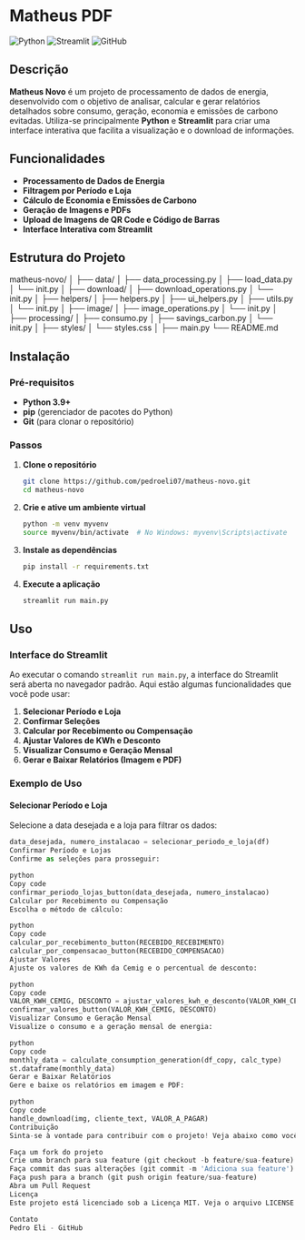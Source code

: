 # Matheus PDF

![Python](https://img.shields.io/badge/Python-3.9+-blue.svg)
![Streamlit](https://img.shields.io/badge/Streamlit-0.84.0+-red.svg)
![GitHub](https://img.shields.io/badge/GitHub-Repository-lightgrey.svg)

## Descrição

**Matheus Novo** é um projeto de processamento de dados de energia, desenvolvido com o objetivo de analisar, calcular e gerar relatórios detalhados sobre consumo, geração, economia e emissões de carbono evitadas. Utiliza-se principalmente **Python** e **Streamlit** para criar uma interface interativa que facilita a visualização e o download de informações.

## Funcionalidades

- **Processamento de Dados de Energia**
- **Filtragem por Período e Loja**
- **Cálculo de Economia e Emissões de Carbono**
- **Geração de Imagens e PDFs**
- **Upload de Imagens de QR Code e Código de Barras**
- **Interface Interativa com Streamlit**

## Estrutura do Projeto

matheus-novo/
│
├── data/
│ ├── data_processing.py
│ ├── load_data.py
│ └── init.py
│
├── download/
│ ├── download_operations.py
│ └── init.py
│
├── helpers/
│ ├── helpers.py
│ ├── ui_helpers.py
│ ├── utils.py
│ └── init.py
│
├── image/
│ ├── image_operations.py
│ └── init.py
│
├── processing/
│ ├── consumo.py
│ ├── savings_carbon.py
│ └── init.py
│
├── styles/
│ └── styles.css
│
├── main.py
└── README.md


## Instalação

### Pré-requisitos

- **Python 3.9+**
- **pip** (gerenciador de pacotes do Python)
- **Git** (para clonar o repositório)

### Passos

1. **Clone o repositório**

    ```bash
    git clone https://github.com/pedroeli07/matheus-novo.git
    cd matheus-novo
    ```

2. **Crie e ative um ambiente virtual**

    ```bash
    python -m venv myvenv
    source myvenv/bin/activate  # No Windows: myvenv\Scripts\activate
    ```

3. **Instale as dependências**

    ```bash
    pip install -r requirements.txt
    ```

4. **Execute a aplicação**

    ```bash
    streamlit run main.py
    ```

## Uso

### Interface do Streamlit

Ao executar o comando `streamlit run main.py`, a interface do Streamlit será aberta no navegador padrão. Aqui estão algumas funcionalidades que você pode usar:

1. **Selecionar Período e Loja**
2. **Confirmar Seleções**
3. **Calcular por Recebimento ou Compensação**
4. **Ajustar Valores de KWh e Desconto**
5. **Visualizar Consumo e Geração Mensal**
6. **Gerar e Baixar Relatórios (Imagem e PDF)**

### Exemplo de Uso

#### Selecionar Período e Loja

Selecione a data desejada e a loja para filtrar os dados:

```python
data_desejada, numero_instalacao = selecionar_periodo_e_loja(df)
Confirmar Período e Lojas
Confirme as seleções para prosseguir:

python
Copy code
confirmar_periodo_lojas_button(data_desejada, numero_instalacao)
Calcular por Recebimento ou Compensação
Escolha o método de cálculo:

python
Copy code
calcular_por_recebimento_button(RECEBIDO_RECEBIMENTO)
calcular_por_compensacao_button(RECEBIDO_COMPENSACAO)
Ajustar Valores
Ajuste os valores de KWh da Cemig e o percentual de desconto:

python
Copy code
VALOR_KWH_CEMIG, DESCONTO = ajustar_valores_kwh_e_desconto(VALOR_KWH_CEMIG_PADRAO, DESCONTO_PADRAO)
confirmar_valores_button(VALOR_KWH_CEMIG, DESCONTO)
Visualizar Consumo e Geração Mensal
Visualize o consumo e a geração mensal de energia:

python
Copy code
monthly_data = calculate_consumption_generation(df_copy, calc_type)
st.dataframe(monthly_data)
Gerar e Baixar Relatórios
Gere e baixe os relatórios em imagem e PDF:

python
Copy code
handle_download(img, cliente_text, VALOR_A_PAGAR)
Contribuição
Sinta-se à vontade para contribuir com o projeto! Veja abaixo como você pode ajudar:

Faça um fork do projeto
Crie uma branch para sua feature (git checkout -b feature/sua-feature)
Faça commit das suas alterações (git commit -m 'Adiciona sua feature')
Faça push para a branch (git push origin feature/sua-feature)
Abra um Pull Request
Licença
Este projeto está licenciado sob a Licença MIT. Veja o arquivo LICENSE para mais detalhes.

Contato
Pedro Eli - GitHub

